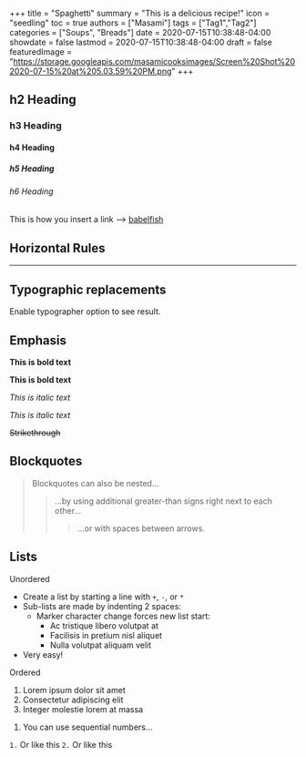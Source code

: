 +++
title = "Spaghetti"
summary = "This is a delicious recipe!"
icon = "seedling"
toc = true
authors = ["Masami"]
tags = ["Tag1","Tag2"]
categories = ["Soups", "Breads"]
date = 2020-07-15T10:38:48-04:00
showdate = false
lastmod = 2020-07-15T10:38:48-04:00
draft = false
featuredImage = "https://storage.googleapis.com/masamicooksimages/Screen%20Shot%202020-07-15%20at%205.03.59%20PM.png"
+++

## h2 Heading

### h3 Heading

#### h4 Heading

##### h5 Heading

###### h6 Heading

This is how you insert a link --> [babelfish](https://github.com/nodeca/babelfish/)

## Horizontal Rules

---

## Typographic replacements

Enable typographer option to see result.

## Emphasis

**This is bold text**

**This is bold text**

_This is italic text_

_This is italic text_

~~Strikethrough~~

## Blockquotes

> Blockquotes can also be nested...
>
> > ...by using additional greater-than signs right next to each other...
> >
> > > ...or with spaces between arrows.

## Lists

Unordered

- Create a list by starting a line with `+`, `-`, or `*`
- Sub-lists are made by indenting 2 spaces:
  - Marker character change forces new list start:
    - Ac tristique libero volutpat at
    * Facilisis in pretium nisl aliquet
    - Nulla volutpat aliquam velit
- Very easy!

Ordered

1. Lorem ipsum dolor sit amet
2. Consectetur adipiscing elit
3. Integer molestie lorem at massa

1) You can use sequential numbers...

`1.` Or like this
`2.` Or like this
